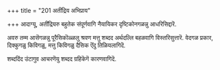 +++
title = "201 अतींद्रिय अभिप्राय"

+++
आदाग्यू, अतींद्रियरु बहुतेक संपूर्णवागि नैयायिकर दृष्टिकोनगळन्नु आधरिसिद्दारॆ.

अवरु तम्म आसॆगळन्नु पूरैसिकॊळ्ळलु श्रवण मत्तु शब्दद अर्थदल्लि बहळवागि विस्तरिसुत्तारॆ. वेदगळ प्रकार, दिक्कुगळु किविगळु, मत्तु किविगळु दैसिक ऎंदु तिळियलागिदॆ.

शब्ददिंद उंटागुव आचरणॆयु शब्दद ग्रहिकॆगॆ कारणवागिदॆ.

